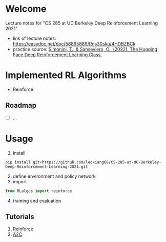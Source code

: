 # Welcome

Lecture notes for "CS 285 at UC Berkeley Deep Reinforcement Learning 2021"

- link of lecture notes: https://easydoc.net/doc/58895889/Rgs30sku/4HDBZBCk
- practice source: [Simonini, T., & Sanseviero, O.. (2022). The Hugging Face Deep Reinforcement Learning Class.](https://github.com/huggingface/deep-rl-class)


# Implemented RL Algorithms
- Reinforce

## Roadmap
- [ ] ...

# Usage
1. install
```
pip install git+https://github.com/leoxiang66/CS-285-at-UC-Berkeley-Deep-Reinforcement-Learning-2021.git
```
2. define environment and policy network
3. import 
```python
from RLalgos import reinforce
```
4. training and evaluation

## Tutorials
1. [Reinforce](https://colab.research.google.com/github/leoxiang66/CS-285-at-UC-Berkeley-Deep-Reinforcement-Learning-2021/blob/main/examples/reinforce_example.ipynb)
2. [A2C](https://colab.research.google.com/github/leoxiang66/CS-285-at-UC-Berkeley-Deep-Reinforcement-Learning-2021/blob/main/examples/A2C_example.ipynb)
